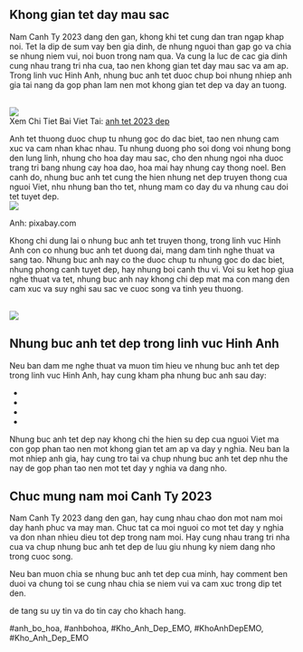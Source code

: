<h2>Khong gian tet day mau sac</h2><p>Nam Canh Ty 2023 dang den gan, khong khi tet cung dan tran ngap khap noi. Tet la dip de sum vay ben gia dinh, de nhung nguoi than gap go va chia se nhung niem vui, noi buon trong nam qua. Va cung la luc de cac gia dinh cung nhau trang tri nha cua, tao nen khong gian tet day mau sac va am ap. Trong linh vuc Hinh Anh, nhung buc anh tet duoc chup boi nhung nhiep anh gia tai nang da gop phan lam nen mot khong gian tet dep va day an tuong.</p><br><img src="https://khoanhdepemo.com/wp-content/uploads/2024/12/anh-troll-3-300x169.jpg"></br>
Xem Chi Tiet Bai Viet Tai: <a href="https://khoanhdepemo.com/hinh-anh-chuc-mung-nam-moi-2023/">anh tet 2023 dep</a><p>Anh tet thuong duoc chup tu nhung goc do dac biet, tao nen nhung cam xuc va cam nhan khac nhau. Tu nhung duong pho soi dong voi nhung bong den lung linh, nhung cho hoa day mau sac, cho den nhung ngoi nha duoc trang tri bang nhung cay hoa dao, hoa mai hay nhung cay thong noel. Ben canh do, nhung buc anh tet cung the hien nhung net dep truyen thong cua nguoi Viet, nhu nhung ban tho tet, nhung mam co day du va nhung cau doi tet tuyet dep.<br><img src="https://khoanhdepemo.com/wp-content/uploads/2024/12/cropped-Du-an-moi.png"></br><figcaption>Anh: pixabay.com</figcaption><p>Khong chi dung lai o nhung buc anh tet truyen thong, trong linh vuc Hinh Anh con co nhung buc anh tet duong dai, mang dam tinh nghe thuat va sang tao. Nhung buc anh nay co the duoc chup tu nhung goc do dac biet, nhung phong canh tuyet dep, hay nhung boi canh thu vi. Voi su ket hop giua nghe thuat va tet, nhung buc anh nay khong chi dep mat ma con mang den cam xuc va suy nghi sau sac ve cuoc song va tinh yeu thuong.</p><br><img src="https://khoanhdepemo.com/wp-content/uploads/2024/12/Anh-Trai-Dat1-300x169.jpg"></br><h2>Nhung buc anh tet dep trong linh vuc Hinh Anh</h2><p>Neu ban dam me nghe thuat va muon tim hieu ve nhung buc anh tet dep trong linh vuc Hinh Anh, hay cung kham pha nhung buc anh sau day:<ul>
<li><a href="https://www.flickr.com/photos/151008066@N06/48483643237/in/photolist-2h2N1hE-2h2N1ke-2h2N1BY-2h2N1e4-2h2N1jL-2h2N1iN-2h2N1hX-2h2N1h5-2h2N1hP-2h2N1h8-2h2N1k6-2h2N1j7-2h2N1i6-2h2N1hH-2h2N1iU-2h2N1j9-2h2N1jU-2h2N1jY-2h2N1hS-2h2N1jA-2h2N1hC-2h2N1jT-2h2N1kM-2h2N1iB-2h2N1i3-2h2N1jG-2h2N1iF-2h2N1jX-2h2N1jJ-2h2N1iH-2h2N1jW-2h2N1iY-2h2N1kY-2h2N1jS-2h2N1kG-2h2N1iK-2h2N1j2-2h2N1i2-2h2N1kZ-2h2N1jF-2h2N1jL-2h2N1hD-2h2N1iX-2h2N1jH-2h2N1iR-2h2N1iV-2h2N1j1-2h2N1iQ-2h2N1jI-2h2N1iD-2h2N1iE-2h2N1jZ"></a></li>
<li><a href="https://www.flickr.com/photos/151008066@N06/48483545871/in/photolist-2h2N1hE-2h2N1ke-2h2N1BY-2h2N1e4-2h2N1jL-2h2N1iN-2h2N1hX-2h2N1h5-2h2N1hP-2h2N1h8-2h2N1k6-2h2N1j7-2h2N1i6-2h2N1hH-2h2N1iU-2h2N1j9-2h2N1jU-2h2N1jY-2h2N1hS-2h2N1jA-2h2N1hC-2h2N1jT-2h2N1kM-2h2N1iB-2h2N1i3-2h2N1jG-2h2N1iF-2h2N1jX-2h2N1jJ-2h2N1iH-2h2N1jW-2h2N1iY-2h2N1kY-2h2N1jS-2h2N1kG-2h2N1iK-2h2N1j2-2h2N1i2-2h2N1kZ-2h2N1jF-2h2N1jL-2h2N1hD-2h2N1iX-2h2N1jH-2h2N1iR-2h2N1iV-2h2N1j1-2h2N1iQ-2h2N1jI-2h2N1iD-2h2N1iE-2h2N1jZ"></a></li>
<li><a href="https://pixabay.com/photos/tet-vietnamese-new-year-lunar-new-1172578/"></a></li>
<li><a href="https://pixabay.com/photos/tet-vietnamese-new-year-lunar-new-1172579/"></a></li>
</ul><p>Nhung buc anh tet dep nay khong chi the hien su dep cua nguoi Viet ma con gop phan tao nen mot khong gian tet am ap va day y nghia. Neu ban la mot nhiep anh gia, hay cung tro tai va chup nhung buc anh tet dep nhu the nay de gop phan tao nen mot tet day y nghia va dang nho.</p><h2>Chuc mung nam moi Canh Ty 2023</h2><p>Nam Canh Ty 2023 dang den gan, hay cung nhau chao don mot nam moi day hanh phuc va may man. Chuc tat ca moi nguoi co mot tet day y nghia va don nhan nhieu dieu tot dep trong nam moi. Hay cung nhau trang tri nha cua va chup nhung buc anh tet dep de luu giu nhung ky niem dang nho trong cuoc song.<p>Neu ban muon chia se nhung buc anh tet dep cua minh, hay comment ben duoi va chung toi se cung nhau chia se niem vui va cam xuc trong dip tet den.</p><p>de tang su uy tin va do tin cay cho khach hang.</p>
#anh_bo_hoa, #anhbohoa, #Kho_Anh_Dep_EMO, #KhoAnhDepEMO, #Kho_Anh_Dep_EMO
